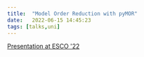 ```yaml
---
title:  "Model Order Reduction with pyMOR"
date:   2022-06-15 14:45:23
tags: [talks,uni]
---
```


[Presentation at ESCO '22](https://rene.fritze.me/22-esco-pyMOR/)
